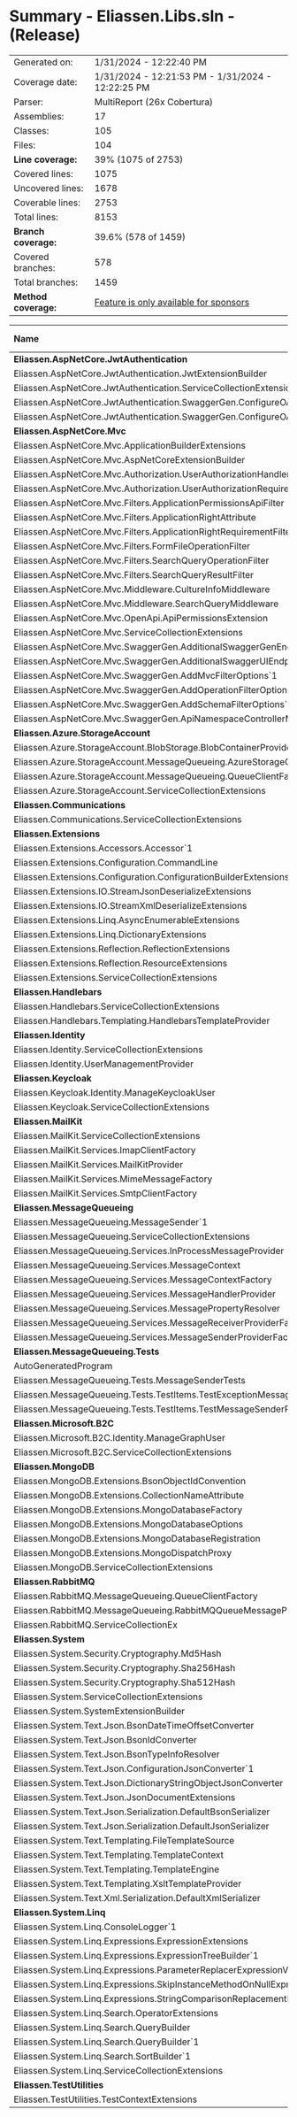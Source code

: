 # Summary - Eliassen.Libs.sln - (Release)
|||
|:---|:---|
| Generated on: | 1/31/2024 - 12:22:40 PM |
| Coverage date: | 1/31/2024 - 12:21:53 PM - 1/31/2024 - 12:22:25 PM |
| Parser: | MultiReport (26x Cobertura) |
| Assemblies: | 17 |
| Classes: | 105 |
| Files: | 104 |
| **Line coverage:** | 39% (1075 of 2753) |
| Covered lines: | 1075 |
| Uncovered lines: | 1678 |
| Coverable lines: | 2753 |
| Total lines: | 8153 |
| **Branch coverage:** | 39.6% (578 of 1459) |
| Covered branches: | 578 |
| Total branches: | 1459 |
| **Method coverage:** | [Feature is only available for sponsors](https://reportgenerator.io/pro) |

|**Name**|**Covered**|**Uncovered**|**Coverable**|**Total**|**Line coverage**|**Covered**|**Total**|**Branch coverage**|
|:---|---:|---:|---:|---:|---:|---:|---:|---:|
|**Eliassen.AspNetCore.JwtAuthentication**|**0**|**49**|**49**|**212**|**0%**|**0**|**8**|**0%**|
|Eliassen.AspNetCore.JwtAuthentication.JwtExtensionBuilder|0|1|1|34|0%|0|0||
|Eliassen.AspNetCore.JwtAuthentication.ServiceCollectionExtensions|0|13|13|78|0%|0|2|0%|
|Eliassen.AspNetCore.JwtAuthentication.SwaggerGen.ConfigureOAuthSwaggerGenOptions|0|31|31|71|0%|0|6|0%|
|Eliassen.AspNetCore.JwtAuthentication.SwaggerGen.ConfigureOAuthSwaggerUIOptions|0|4|4|29|0%|0|0||
|**Eliassen.AspNetCore.Mvc**|**0**|**415**|**415**|**1265**|**0%**|**0**|**188**|**0%**|
|Eliassen.AspNetCore.Mvc.ApplicationBuilderExtensions|0|3|3|24|0%|0|0||
|Eliassen.AspNetCore.Mvc.AspNetCoreExtensionBuilder|0|1|1|38|0%|0|0||
|Eliassen.AspNetCore.Mvc.Authorization.UserAuthorizationHandler|0|14|14|61|0%|0|10|0%|
|Eliassen.AspNetCore.Mvc.Authorization.UserAuthorizationRequirement|0|2|2|30|0%|0|0||
|Eliassen.AspNetCore.Mvc.Filters.ApplicationPermissionsApiFilter|0|14|14|43|0%|0|8|0%|
|Eliassen.AspNetCore.Mvc.Filters.ApplicationRightAttribute|0|3|3|25|0%|0|0||
|Eliassen.AspNetCore.Mvc.Filters.ApplicationRightRequirementFilter|0|14|14|39|0%|0|16|0%|
|Eliassen.AspNetCore.Mvc.Filters.FormFileOperationFilter|0|11|11|41|0%|0|6|0%|
|Eliassen.AspNetCore.Mvc.Filters.SearchQueryOperationFilter|0|111|111|266|0%|0|46|0%|
|Eliassen.AspNetCore.Mvc.Filters.SearchQueryResultFilter|0|14|14|66|0%|0|8|0%|
|Eliassen.AspNetCore.Mvc.Middleware.CultureInfoMiddleware|0|31|31|83|0%|0|10|0%|
|Eliassen.AspNetCore.Mvc.Middleware.SearchQueryMiddleware|0|75|75|153|0%|0|38|0%|
|Eliassen.AspNetCore.Mvc.OpenApi.ApiPermissionsExtension|0|6|6|39|0%|0|0||
|Eliassen.AspNetCore.Mvc.ServiceCollectionExtensions|0|39|39|129|0%|0|12|0%|
|Eliassen.AspNetCore.Mvc.SwaggerGen.AdditionalSwaggerGenEndpointsOptions|0|64|64|117|0%|0|30|0%|
|Eliassen.AspNetCore.Mvc.SwaggerGen.AdditionalSwaggerUIEndpointsOptions|0|9|9|38|0%|0|4|0%|
|Eliassen.AspNetCore.Mvc.SwaggerGen.AddMvcFilterOptions`1|0|1|1|20|0%|0|0||
|Eliassen.AspNetCore.Mvc.SwaggerGen.AddOperationFilterOptions`1|0|1|1|19|0%|0|0||
|Eliassen.AspNetCore.Mvc.SwaggerGen.AddSchemaFilterOptions`1|0|1|1|19|0%|0|0||
|Eliassen.AspNetCore.Mvc.SwaggerGen.ApiNamespaceControllerModelConvention|0|1|1|15|0%|0|0||
|**Eliassen.Azure.StorageAccount**|**0**|**109**|**109**|**364**|**0%**|**0**|**22**|**0%**|
|Eliassen.Azure.StorageAccount.BlobStorage.BlobContainerProvider|0|59|59|172|0%|0|4|0%|
|Eliassen.Azure.StorageAccount.MessageQueueing.AzureStorageQueueMessageProvider|0|31|31|96|0%|0|14|0%|
|Eliassen.Azure.StorageAccount.MessageQueueing.QueueClientFactory|0|7|7|28|0%|0|4|0%|
|Eliassen.Azure.StorageAccount.ServiceCollectionExtensions|0|12|12|68|0%|0|0||
|**Eliassen.Communications**|**0**|**1**|**1**|**16**|**0%**|**0**|**0**|****|
|Eliassen.Communications.ServiceCollectionExtensions|0|1|1|16|0%|0|0||
|**Eliassen.Extensions**|**124**|**103**|**227**|**818**|**54.6%**|**81**|**188**|**43%**|
|Eliassen.Extensions.Accessors.Accessor`1|3|0|3|22|100%|0|0||
|Eliassen.Extensions.Configuration.CommandLine|0|19|19|52|0%|0|24|0%|
|Eliassen.Extensions.Configuration.ConfigurationBuilderExtensions|0|8|8|42|0%|0|0||
|Eliassen.Extensions.IO.StreamJsonDeserializeExtensions|10|10|20|68|50%|4|8|50%|
|Eliassen.Extensions.IO.StreamXmlDeserializeExtensions|8|12|20|69|40%|2|8|25%|
|Eliassen.Extensions.Linq.AsyncEnumerableExtensions|0|25|25|108|0%|0|36|0%|
|Eliassen.Extensions.Linq.DictionaryExtensions|2|0|2|43|100%|0|0||
|Eliassen.Extensions.Reflection.ReflectionExtensions|83|17|100|288|83%|62|84|73.8%|
|Eliassen.Extensions.Reflection.ResourceExtensions|16|9|25|82|64%|13|22|59%|
|Eliassen.Extensions.ServiceCollectionExtensions|2|3|5|44|40%|0|6|0%|
|**Eliassen.Handlebars**|**0**|**82**|**82**|**172**|**0%**|**0**|**42**|**0%**|
|Eliassen.Handlebars.ServiceCollectionExtensions|0|3|3|29|0%|0|0||
|Eliassen.Handlebars.Templating.HandlebarsTemplateProvider|0|79|79|143|0%|0|42|0%|
|**Eliassen.Identity**|**0**|**9**|**9**|**43**|**0%**|**0**|**2**|**0%**|
|Eliassen.Identity.ServiceCollectionExtensions|0|2|2|14|0%|0|0||
|Eliassen.Identity.UserManagementProvider|0|7|7|29|0%|0|2|0%|
|**Eliassen.Keycloak**|**0**|**11**|**11**|**64**|**0%**|**0**|**0**|****|
|Eliassen.Keycloak.Identity.ManageKeycloakUser|0|7|7|28|0%|0|0||
|Eliassen.Keycloak.ServiceCollectionExtensions|0|4|4|36|0%|0|0||
|**Eliassen.MailKit**|**0**|**76**|**76**|**271**|**0%**|**0**|**30**|**0%**|
|Eliassen.MailKit.ServiceCollectionExtensions|0|7|7|41|0%|0|0||
|Eliassen.MailKit.Services.ImapClientFactory|0|8|8|41|0%|0|6|0%|
|Eliassen.MailKit.Services.MailKitProvider|0|12|12|46|0%|0|2|0%|
|Eliassen.MailKit.Services.MimeMessageFactory|0|41|41|102|0%|0|16|0%|
|Eliassen.MailKit.Services.SmtpClientFactory|0|8|8|41|0%|0|6|0%|
|**Eliassen.MessageQueueing**|**142**|**119**|**261**|**838**|**54.4%**|**37**|**112**|**33%**|
|Eliassen.MessageQueueing.MessageSender`1|55|0|55|107|100%|5|8|62.5%|
|Eliassen.MessageQueueing.ServiceCollectionExtensions|11|0|11|36|100%|0|0||
|Eliassen.MessageQueueing.Services.InProcessMessageProvider|0|25|25|88|0%|0|8|0%|
|Eliassen.MessageQueueing.Services.MessageContext|21|1|22|117|95.4%|3|4|75%|
|Eliassen.MessageQueueing.Services.MessageContextFactory|16|6|22|94|72.7%|11|22|50%|
|Eliassen.MessageQueueing.Services.MessageHandlerProvider|0|31|31|112|0%|0|20|0%|
|Eliassen.MessageQueueing.Services.MessagePropertyResolver|32|0|32|130|100%|15|26|57.6%|
|Eliassen.MessageQueueing.Services.MessageReceiverProviderFactory|0|56|56|112|0%|0|20|0%|
|Eliassen.MessageQueueing.Services.MessageSenderProviderFactory|7|0|7|42|100%|3|4|75%|
|**Eliassen.MessageQueueing.Tests**|**0**|**74**|**74**|**178**|**0%**|**0**|**4**|**0%**|
|AutoGeneratedProgram|0|1|1|4|0%|0|0||
|Eliassen.MessageQueueing.Tests.MessageSenderTests|0|66|66|137|0%|0|4|0%|
|Eliassen.MessageQueueing.Tests.TestItems.TestExceptionMessageSenderProvider|0|1|1|11|0%|0|0||
|Eliassen.MessageQueueing.Tests.TestItems.TestMessageSenderProvider|0|6|6|26|0%|0|0||
|**Eliassen.Microsoft.B2C**|**0**|**99**|**99**|**237**|**0%**|**0**|**20**|**0%**|
|Eliassen.Microsoft.B2C.Identity.ManageGraphUser|0|95|95|203|0%|0|20|0%|
|Eliassen.Microsoft.B2C.ServiceCollectionExtensions|0|4|4|34|0%|0|0||
|**Eliassen.MongoDB**|**0**|**88**|**88**|**327**|**0%**|**0**|**56**|**0%**|
|Eliassen.MongoDB.Extensions.BsonObjectIdConvention|0|13|13|42|0%|0|12|0%|
|Eliassen.MongoDB.Extensions.CollectionNameAttribute|0|3|3|21|0%|0|0||
|Eliassen.MongoDB.Extensions.MongoDatabaseFactory|0|18|18|69|0%|0|0||
|Eliassen.MongoDB.Extensions.MongoDatabaseOptions|0|5|5|28|0%|0|2|0%|
|Eliassen.MongoDB.Extensions.MongoDatabaseRegistration|0|2|2|20|0%|0|0||
|Eliassen.MongoDB.Extensions.MongoDispatchProxy|0|39|39|89|0%|0|40|0%|
|Eliassen.MongoDB.ServiceCollectionExtensions|0|8|8|58|0%|0|2|0%|
|**Eliassen.RabbitMQ**|**0**|**63**|**63**|**193**|**0%**|**0**|**14**|**0%**|
|Eliassen.RabbitMQ.MessageQueueing.QueueClientFactory|0|9|9|35|0%|0|2|0%|
|Eliassen.RabbitMQ.MessageQueueing.RabbitMQQueueMessageProvider|0|46|46|118|0%|0|12|0%|
|Eliassen.RabbitMQ.ServiceCollectionEx|0|8|8|40|0%|0|0||
|**Eliassen.System**|**138**|**266**|**404**|**1433**|**34.1%**|**45**|**215**|**20.9%**|
|Eliassen.System.Security.Cryptography.Md5Hash|1|0|1|19|100%|0|0||
|Eliassen.System.Security.Cryptography.Sha256Hash|1|0|1|19|100%|0|0||
|Eliassen.System.Security.Cryptography.Sha512Hash|1|0|1|19|100%|0|0||
|Eliassen.System.ServiceCollectionExtensions|50|6|56|147|89.2%|2|26|7.6%|
|Eliassen.System.SystemExtensionBuilder|0|1|1|35|0%|0|0||
|Eliassen.System.Text.Json.BsonDateTimeOffsetConverter|18|19|37|108|48.6%|8|40|20%|
|Eliassen.System.Text.Json.BsonIdConverter|13|1|14|56|92.8%|8|14|57.1%|
|Eliassen.System.Text.Json.BsonTypeInfoResolver|0|25|25|59|0%|0|16|0%|
|Eliassen.System.Text.Json.ConfigurationJsonConverter`1|12|2|14|54|85.7%|8|10|80%|
|Eliassen.System.Text.Json.DictionaryStringObjectJsonConverter|18|15|33|119|54.5%|12|32|37.5%|
|Eliassen.System.Text.Json.JsonDocumentExtensions|0|36|36|207|0%|0|31|0%|
|Eliassen.System.Text.Json.Serialization.DefaultBsonSerializer|0|3|3|24|0%|0|0||
|Eliassen.System.Text.Json.Serialization.DefaultJsonSerializer|24|8|32|122|75%|7|10|70%|
|Eliassen.System.Text.Templating.FileTemplateSource|0|45|45|77|0%|0|4|0%|
|Eliassen.System.Text.Templating.TemplateContext|0|7|7|67|0%|0|2|0%|
|Eliassen.System.Text.Templating.TemplateEngine|0|41|41|123|0%|0|14|0%|
|Eliassen.System.Text.Templating.XsltTemplateProvider|0|45|45|108|0%|0|16|0%|
|Eliassen.System.Text.Xml.Serialization.DefaultXmlSerializer|0|12|12|70|0%|0|0||
|**Eliassen.System.Linq**|**540**|**92**|**632**|**1707**|**85.4%**|**341**|**442**|**77.1%**|
|Eliassen.System.Linq.ConsoleLogger`1|5|3|8|28|62.5%|2|2|100%|
|Eliassen.System.Linq.Expressions.ExpressionExtensions|23|15|38|104|60.5%|16|34|47%|
|Eliassen.System.Linq.Expressions.ExpressionTreeBuilder`1|293|31|324|611|90.4%|209|246|84.9%|
|Eliassen.System.Linq.Expressions.ParameterReplacerExpressionVisitor|3|0|3|14|100%|2|2|100%|
|Eliassen.System.Linq.Expressions.SkipInstanceMethodOnNullExpressionVisitor|6|0|6|24|100%|4|4|100%|
|Eliassen.System.Linq.Expressions.StringComparisonReplacementExpressionVisitor|32|2|34|88|94.1%|17|30|56.6%|
|Eliassen.System.Linq.Search.OperatorExtensions|14|1|15|26|93.3%|7|8|87.5%|
|Eliassen.System.Linq.Search.QueryBuilder|14|19|33|326|42.4%|0|6|0%|
|Eliassen.System.Linq.Search.QueryBuilder`1|89|4|93|326|95.6%|43|62|69.3%|
|Eliassen.System.Linq.Search.SortBuilder`1|55|17|72|128|76.3%|41|48|85.4%|
|Eliassen.System.Linq.ServiceCollectionExtensions|6|0|6|32|100%|0|0||
|**Eliassen.TestUtilities**|**131**|**22**|**153**|**341**|**85.6%**|**74**|**116**|**63.7%**|
|Eliassen.TestUtilities.TestContextExtensions|131|22|153|341|85.6%|74|116|63.7%|
